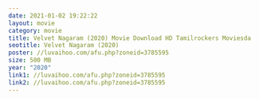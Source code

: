 ```yaml
---
date: 2021-01-02 19:22:22
layout: movie
category: movie
title: Velvet Nagaram (2020) Movie Download HD Tamilrockers Moviesda
seotitle: Velvet Nagaram (2020)
poster: //luvaihoo.com/afu.php?zoneid=3785595
size: 500 MB
year: "2020"
link1: //luvaihoo.com/afu.php?zoneid=3785595
link2: //luvaihoo.com/afu.php?zoneid=3785595
---
```

